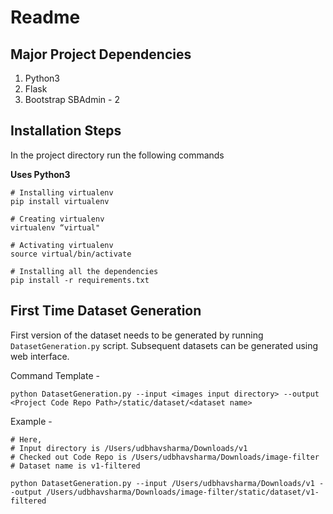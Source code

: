 # Readme

## Major Project Dependencies

1. Python3
2. Flask
3. Bootstrap SBAdmin - 2

## Installation Steps

In the project directory run the following commands

**Uses Python3**

    # Installing virtualenv
    pip install virtualenv

    # Creating virtualenv
    virtualenv “virtual"

    # Activating virtualenv
    source virtual/bin/activate

    # Installing all the dependencies
    pip install -r requirements.txt

## First Time Dataset Generation

First version of the dataset needs to be generated by running `DatasetGeneration.py` script. Subsequent datasets can be generated using web interface.

Command Template -
    
    python DatasetGeneration.py --input <images input directory> --output <Project Code Repo Path>/static/dataset/<dataset name>

Example -

    # Here,
    # Input directory is /Users/udbhavsharma/Downloads/v1
    # Checked out Code Repo is /Users/udbhavsharma/Downloads/image-filter
    # Dataset name is v1-filtered

    python DatasetGeneration.py --input /Users/udbhavsharma/Downloads/v1 --output /Users/udbhavsharma/Downloads/image-filter/static/dataset/v1-filtered
